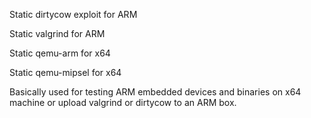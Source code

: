 Static dirtycow exploit for ARM

Static valgrind for ARM

Static qemu-arm for x64 

Static qemu-mipsel for x64

Basically used for testing ARM embedded devices and binaries on x64 machine or upload valgrind or dirtycow to an ARM box.
